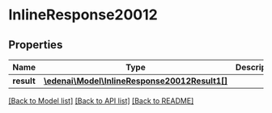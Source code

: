 # InlineResponse20012

## Properties
Name | Type | Description | Notes
------------ | ------------- | ------------- | -------------
**result** | [**\edenai\Model\InlineResponse20012Result1[]**](InlineResponse20012Result1.md) |  | [optional] 

[[Back to Model list]](../README.md#documentation-for-models) [[Back to API list]](../README.md#documentation-for-api-endpoints) [[Back to README]](../README.md)



